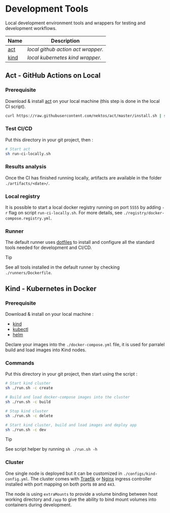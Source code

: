 # Development Tools

Local development environment tools and wrappers for testing and development workflows.

| Name                                               | Description                        |
| -------------------------------------------------- | ---------------------------------- |
| [act](https://github.com/this-is-tobi/tools/act)   | *local github action act wrapper.* |
| [kind](https://github.com/this-is-tobi/tools/kind) | *local kubernetes kind wrapper.*   |

## Act - GitHub Actions on Local

### Prerequisite

Download & install [act](https://github.com/nektos/act) on your local machine (this step is done in the local CI script).

```sh
curl https://raw.githubusercontent.com/nektos/act/master/install.sh | sudo bash
```

### Test CI/CD

Put this directory in your git project, then :

```sh
# Start act
sh run-ci-locally.sh
```

### Results analysis

Once the CI has finished running locally, artifacts are available in the folder `./artifacts/<date>/`.

### Local registry

It is possible to start a local docker registry running on port `5555` by adding `-r` flag on script `run-ci-locally.sh`.
For more details, see `./registry/docker-compose.registry.yml`.

### Runner

The default runner uses [dotfiles](https://github.com/this-is-tobi/dotfiles) to install and configure all the standard tools needed for development and CI/CD.

> [!TIP]
> See all tools installed in the default runner by checking `./runners/Dockerfile`.

## Kind - Kubernetes in Docker

### Prerequisite

Download & install on your local machine :
- [kind](https://github.com/kubernetes-sigs/kind)
- [kubectl](https://github.com/kubernetes/kubectl)
- [helm](https://github.com/helm/helm)

Declare your images into the `./docker-compose.yml` file, it is used for parralel build and load images into Kind nodes.

### Commands

Put this directory in your git project, then start using the script :

```sh
# Start kind cluster
sh ./run.sh -c create

# Build and load docker-compose images into the cluster
sh ./run.sh -c build

# Stop kind cluster
sh ./run.sh -c delete

# Start kind cluster, build and load images and deploy app
sh ./run.sh -c dev
```

> [!TIP]
> See script helper by running `sh ./run.sh -h`

### Cluster

One single node is deployed but it can be customized in `./configs/kind-config.yml`. The cluster comes with [Traefik](https://doc.traefik.io/traefik/providers/kubernetes-ingress/) or [Nginx](https://kind.sigs.k8s.io/docs/user/ingress/#ingress-nginx) ingress controller installed with port mapping on both ports `80` and `443`.

The node is using `extraMounts` to provide a volume binding between host working directory and `/app` to give the ability to bind mount volumes into containers during development.
